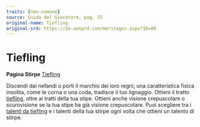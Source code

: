 ```yaml
---
traits: [non-comune]
source: Guida del Giocatore, pag. 37
original-name: Tiefling
original-srd: https://2e.aonprd.com/Heritages.aspx?ID=86
---
```


# Tiefling

**Pagina Stirpe** [Tiefling](/stirpi/lignaggi-versatili/tiefling)

Discendi dai nefandi o porti il marchio dei loro regni; una caratteristica
fisica insolita, come le corna o una coda, tradisce il tuo lignaggio. Ottieni il
tratto [tiefling](/tratti/tiefling), oltre ai tratti della tua stipe. Ottieni
anche visione crepuscolare o scurovisione se la tua stipe ha già visione
crepuscolare. Puoi scegliere tra i
[talenti da tiefling](/stirpi/lignaggi-versatili/tiefling/talenti) e i talenti
della tua stirpe ogni volta che ottieni un talento di stirpe.
